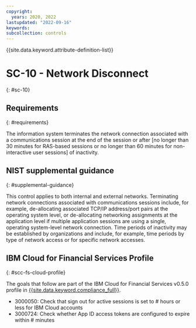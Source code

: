 ```yaml
---
copyright:
  years: 2020, 2022
lastupdated: "2022-09-16"
keywords: 
subcollection: controls
---
```


{{site.data.keyword.attribute-definition-list}}

# SC-10 - Network Disconnect
{: #sc-10}

## Requirements
{: #requirements}

The information system terminates the network connection associated with a communications session at the end of the session or after [no longer than 30 minutes for RAS-based sessions or no longer than 60 minutes for non-interactive user sessions] of inactivity.

## NIST supplemental guidance
{: #supplemental-guidance}

This control applies to both internal and external networks. Terminating network connections associated with communications sessions include, for example, de-allocating associated TCP/IP address/port pairs at the operating system level, or de-allocating networking assignments at the application level if multiple application sessions are using a single, operating system-level network connection. Time periods of inactivity may be established by organizations and include, for example, time periods by type of network access or for specific network accesses.


## IBM Cloud for Financial Services Profile
{: #scc-fs-cloud-profile}

The goals that follow are part of the IBM Cloud for Financial Services v0.5.0 profile in [{{site.data.keyword.compliance_full}}](/docs/security-compliance?topic=security-compliance-getting-started).

- 3000050: Check that sign out for active sessions is set to # hours or less for IBM Cloud accounts
- 3000724: Check whether App ID access tokens are configured to expire within # minutes
